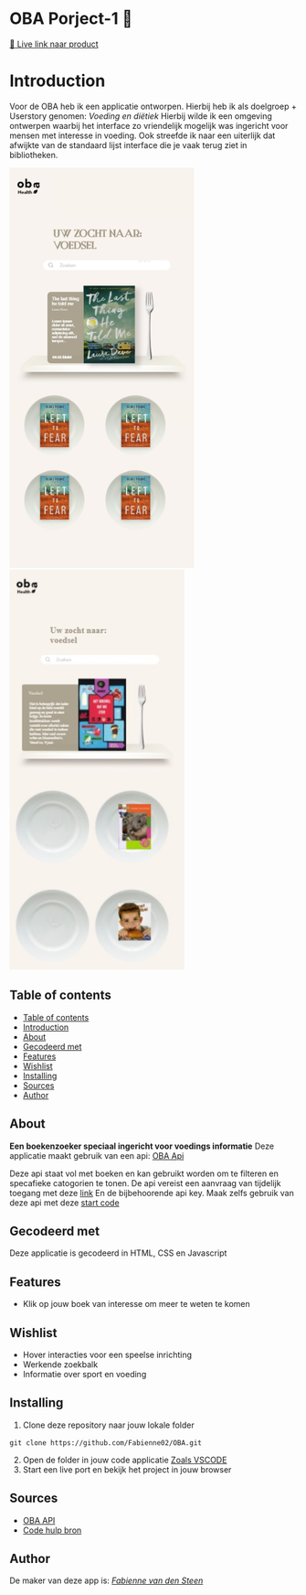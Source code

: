 # OBA Porject-1 📕

[ 📕 Live link naar product](https://Fabienne02.github.io/OBA/index.html)

# Introduction
Voor de OBA heb ik een applicatie ontworpen. Hierbij heb ik als doelgroep + Userstory genomen: <i>Voeding en diëtiek</i>
Hierbij wilde ik een omgeving ontwerpen waarbij het interface zo vriendelijk mogelijk was ingericht voor mensen met interesse in voeding. 
Ook streefde ik naar een uiterlijk dat afwijkte van de standaard lijst interface die je vaak terug ziet in bibliotheken.

<img src="./assets/oba-ontwerp.png" height="700" alt="banner">
<img src="./assets/app-ontwerp.jpg" height="700" alt="banner">

## Table of contents
  - [Table of contents](#table-of-contents)
  - [Introduction](#introduction)
  - [About](#about)
  - [Gecodeerd met](#gecodeerd-met)
  - [Features](#features)
  - [Wishlist](#wishlist)
  - [Installing](#installing)
  - [Sources](#sources)
  - [Author](#author)

## About
**Een boekenzoeker speciaal ingericht voor voedings informatie**
Deze applicatie maakt gebruik van een api: [OBA Api](https://zoeken.oba.nl/api/v1/search/?q=%22voeding%22&refine=true&authorization=16c19e6083308c984c452600134989ba&sort=act_dt_asc&output=json)

Deze api staat vol met boeken en kan gebruikt worden om te filteren en specafieke catogorien te tonen. 
De api vereist een aanvraag van tijdelijk toegang met deze [link](https://cors-anywhere.herokuapp.com/corsdemo)
En de bijbehoorende api key.
Maak zelfs gebruik van deze api met deze [start code](https://github.com/cmda-minor-web/project-1-2021/blob/main/example/oba-api/static/js/app.js)

## Gecodeerd met
Deze applicatie is gecodeerd in HTML, CSS en Javascript

## Features
<ul>
  <li>Klik op jouw boek van interesse om meer te weten te komen</li>
</ul>

## Wishlist
<ul>
  <li>Hover interacties voor een speelse inrichting</li>
  <li>Werkende zoekbalk</li>
  <li>Informatie over sport en voeding</li>
</ul>

## Installing
1. Clone deze repository naar jouw lokale folder
```
git clone https://github.com/Fabienne02/OBA.git
```
2. Open de folder in jouw code applicatie [Zoals VSCODE](https://code.visualstudio.com/Download)
3. Start een live port en bekijk het project in jouw browser

## Sources
- [OBA API](https://zoeken.oba.nl/api/v1/search/?q=%22voeding%22&refine=true&authorization=16c19e6083308c984c452600134989ba&sort=act_dt_asc&output=json)
- [Code hulp bron](https://developer.mozilla.org/en-US/)


## Author
De maker van deze app is: [*Fabienne van den Steen*](https://github.com/Fabienne02)






